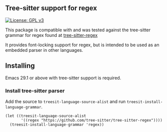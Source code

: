 ## Tree-sitter support for regex

[![License: GPL v3](https://img.shields.io/badge/License-GPLv3-blue.svg)](https://www.gnu.org/licenses/gpl-3.0)

This package is compatible with and was tested against the tree-sitter grammar
for regex found at [tree-sitter-regex](https://github.com/tree-sitter/tree-sitter-regex.)

It provides font-locking support for regex, but is intended to be used as an
embedded parser in other languages.

## Installing

Emacs 29.1 or above with tree-sitter support is required. 

### Install tree-sitter parser

Add the source to `treesit-language-source-alist` and run 
`treesit-install-language-grammar`.

```elisp
(let ((treesit-language-source-alist
       '((regex "https://github.com/tree-sitter/tree-sitter-regex"))))
  (treesit-install-language-grammar 'regex))
```
